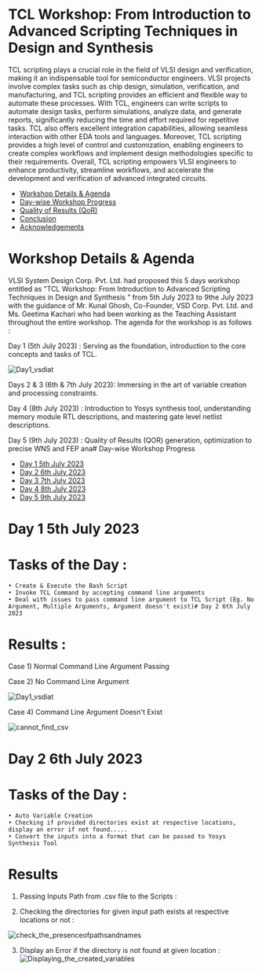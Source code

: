 
# TCL Workshop: From Introduction to Advanced Scripting Techniques in Design and Synthesis

TCL scripting plays a crucial role in the field of VLSI design and verification, making it an indispensable tool for semiconductor engineers. VLSI projects involve complex tasks such as chip design, simulation, verification, and manufacturing, and TCL scripting provides an efficient and flexible way to automate these processes. With TCL, engineers can write scripts to automate design tasks, perform simulations, analyze data, and generate reports, significantly reducing the time and effort required for repetitive tasks. TCL also offers excellent integration capabilities, allowing seamless interaction with other EDA tools and languages. Moreover, TCL scripting provides a high level of control and customization, enabling engineers to create complex workflows and implement design methodologies specific to their requirements. Overall, TCL scripting empowers VLSI engineers to enhance productivity, streamline workflows, and accelerate the development and verification of advanced integrated circuits.

- [Workshop Details & Agenda](#Workshop-Details-&-Agenda)
- [Day-wise Workshop Progress](#Day-wise-Workshop-Progress)
- [Quality of Results (QoR)](#Quality-of-Results-(QoR))
- [Conclusion](#Conclusion)
- [Acknowledgements](#Acknowledgements)

# Workshop Details & Agenda

VLSI System Design Corp. Pvt. Ltd. had proposed this 5 days workshop entitled as "TCL Workshop: From Introduction to Advanced Scripting Techniques in Design and Synthesis
" from 5th July 2023 to 9the July 2023 with the guidance of Mr. Kunal Ghosh, Co-Founder, VSD Corp. Pvt. Ltd. and Ms. Geetima Kachari who had been working as the Teaching Assistant throughout the entire workshop. The agenda for the workshop is as follows :

Day 1 (5th July 2023) : Serving as the foundation, introduction to the core concepts and tasks of TCL. 


![Day1_vsdiat](https://github.com/Nripench/VSD_5_DAYS_TCL_WORKSHOP/assets/138991348/ba5cdda5-5686-4f7b-a8ec-f322bc7b880d)

Days 2 & 3 (6th & 7th July 2023): Immersing in the art of variable creation and processing constraints. 

Day 4 (8th July 2023) : Introduction to Yosys synthesis tool, understanding memory module RTL descriptions, and mastering gate level netlist descriptions.

Day 5 (9th July 2023) : Quality of Results (QOR) generation, optimization to precise WNS and FEP ana# Day-wise Workshop Progress

- [Day 1 5th July 2023](#Day-1-5th-July-2023)
- [Day 2 6th July 2023](#Day-2-6th-July-2023)
- [Day 3 7th July 2023](#Day-3-7th-July-2023)
- [Day 4 8th July 2023](#Day-4-8th-July-2023)
- [Day 5 9th July 2023](#Day-5-9th-July-2023)



# Day 1 5th July 2023
# Tasks of the Day :

    • Create & Execute the Bash Script
    • Invoke TCL Command by accepting command line arguments
    • Deal with issues to pass command line argument to TCL Script (Eg. No Argument, Multiple Arguments, Argument doesn't exist)# Day 2 6th July 2023
# Results : 

Case 1) Normal Command Line Argument Passing



Case 2) No Command Line Argument

![Day1_vsdiat](https://github.com/Nripench/VSD_5_DAYS_TCL_WORKSHOP/assets/138991348/9eef2f69-3575-4c23-ba71-69da228321b1)



Case 4) Command Line Argument Doesn't Exist

![cannot_find_csv](https://github.com/Nripench/VSD_5_DAYS_TCL_WORKSHOP/assets/138991348/96da025d-e112-49e5-a0c7-00eedf07b5e6)




# Day 2 6th July 2023
# Tasks of the Day :

    • Auto Variable Creation
    • Checking if provided directories exist at respective locations, display an error if not found.....
    • Convert the inputs into a format that can be passed to Yosys Synthesis Tool

# Results 
1) Passing Inputs Path from .csv file to the Scripts :
   

2) Checking the directories for given input path exists at respective locations or not :

![check_the_presenceofpathsandnames](https://github.com/Nripench/VSD_5_DAYS_TCL_WORKSHOP/assets/138991348/8a57efea-997a-466c-9eac-38063c6ded99)

3) Display an Error if the directory is not found at given location :
![Displaying_the_created_variables](https://github.com/Nripench/VSD_5_DAYS_TCL_WORKSHOP/assets/138991348/32e8c3d2-d829-44e4-ad0a-2e04c29593ef)

   











  
